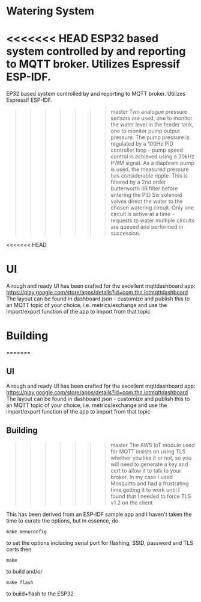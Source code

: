 # Watering System
<<<<<<< HEAD
ESP32 based system controlled by and reporting to MQTT broker. Utilizes Espressif ESP-IDF.
=======
EP32 based system controlled by and reporting to MQTT broker. Utilizes Espressif ESP-IDF.
>>>>>>> master
Two analogue pressure sensors are used, one to monitor the water level in the feeder tank, one to monitor pump output pressure.
The pump pressure is regulated by a 100Hz PID controller loop - pump speed control is achieved using a 20kHz PWM signal.
As a diaphram pump is used, the measured pressure has considerable ripple. This is filtered by a 2nd order butterworth IIR filter before entering the PID
Six solenoid valves direct the water to the chosen watering circuit. Only one circuit is active at a time - requests to water multiple circuits are queued and performed in succession.

<<<<<<< HEAD
# UI
A rough and ready UI has been crafted for the excellent mqttdashboard app: https://play.google.com/store/apps/details?id=com.thn.iotmqttdashboard
The layout can be found in dashboard.json - customize and publish this to an MQTT topic of your choice, i.e. metrics/exchange and use the import/export function of the app to import from that topic

# Building
=======
## UI
A rough and ready UI has been crafted for the excellent mqttdashboard app: https://play.google.com/store/apps/details?id=com.thn.iotmqttdashboard
The layout can be found in dashboard.json - customize and publish this to an MQTT topic of your choice, i.e. metrics/exchange and use the import/export function of the app to import from that topic

## Building
>>>>>>> master
The AWS IoT module used for MQTT insists on using TLS whether you like it or not, so you will need to generate a key and cert to allow it to talk to your broker. In my case I used Mosquitto and had a frustrating time getting it to work until I found that I needed to force TLS v1.2 on the client
 
This has been derived from an ESP-IDF sample app and I haven't taken the time to curate the options, but in essence, do

	make menuconfig

to set the options including serial port for flashing, SSID, password and TLS certs then 

	make

to build and/or

	make flash

to build+flash to the ESP32
